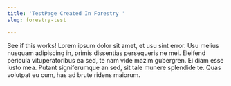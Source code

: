 ```yaml
---
title: 'TestPage Created In Forestry '
slug: forestry-test

---
```

See if this works! Lorem ipsum dolor sit amet, et usu sint error. Usu melius nusquam adipiscing in, primis dissentias persequeris ne mei. Eleifend pericula vituperatoribus ea sed, te nam vide mazim gubergren. Ei diam esse iusto mea. Putant signiferumque an sed, sit tale munere splendide te. Quas volutpat eu cum, has ad brute ridens maiorum.